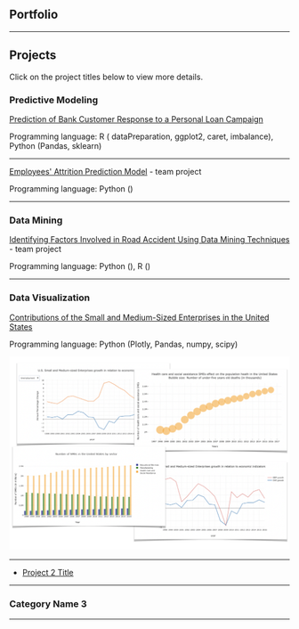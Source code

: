 ## Portfolio

---

## Projects 

Click on the project titles below to view more details.


### Predictive Modeling  

[Prediction of Bank Customer Response to a Personal Loan Campaign](/sample_page)

Programming language: R ( dataPreparation, ggplot2, caret, imbalance),  Python (Pandas, sklearn)

<!-- <img src="images/?raw=true"/> -->

---
[Employees' Attrition Prediction Model](/pdf/sample_presentation.pdf) - team project

Programming language: Python ()

<!-- <img src="images/?raw=true"/> -->

---

### Data Mining 

[Identifying Factors Involved in Road Accident Using Data Mining Techniques](/) - team project

Programming language: Python (), R () 

<!-- <img src="images/dummy_thumbnail.jpg?raw=true"/> --> 

---

### Data Visualization 

[Contributions of the Small and Medium-Sized Enterprises in the United States](/SME_page)

Programming language: Python (Plotly, Pandas, numpy, scipy)

<img src="images/charts overview.png?raw=true"/>

---


- [Project 2 Title](http://example.com/)

---

### Category Name 3


---
<!-- <p style="font-size:11px">Page template forked from <a href="https://github.com/evanca/quick-portfolio">evanca</a></p> -->
<!-- Remove above link if you don't want to attibute -->
